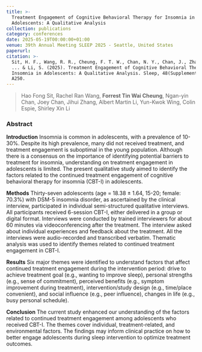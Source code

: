 ```yaml
---
title: >-
  Treatment Engagement of Cognitive Behavioral Therapy for Insomnia in
  Adolescents: A Qualitative Analysis
collection: publications
category: conferences
date: 2025-05-19T00:00:00+01:00
venue: 39th Annual Meeting SLEEP 2025 - Seattle, United States
paperurl:
citation: >-
  Sit, H. F., Wang, R. R., Cheung, F. T. W., Chan, N. Y., Chan, J., Zhang, J.,
  ... & Li, S. (2025). Treatment Engagement of Cognitive Behavioral Therapy for
  Insomnia in Adolescents: A Qualitative Analysis. Sleep, 48(Supplement_1),
  A250.
---
```

> Hao Fong Sit, Rachel Ran Wang, **Forrest Tin Wai Cheung**, Ngan-yin Chan, Joey Chan, Jihui Zhang, Albert Martin Li, Yun-Kwok Wing, Colin Espie, Shirley Xin Li

### Abstract

**Introduction** Insomnia is common in adolescents, with a prevalence of 10-30%. Despite its high prevalence, many did not received treatment, and treatment engagement is suboptimal in the young population. Although there is a consensus on the importance of identifying potential barriers to treatment for insomnia, understanding on treatment engagement in adolescents is limited. The present qualitative study aimed to identify the factors related to the continued treatment engagement of cognitive behavioral therapy for insomnia (CBT-I) in adolescents.

**Methods** Thirty-seven adolescents (age = 18.38 ± 1.64, 15-20; female: 70.3%) with DSM-5 insomnia disorder, as ascertained by the clinical interview, participated in individual semi-structured qualitative interviews. All participants received 6-session CBT-I, either delivered in a group or digital format. Interviews were conducted by trained interviewers for about 60 minutes via videoconferencing after the treatment. The interview asked about individual experiences and feedback about the treatment. All the interviews were audio-recorded and transcribed verbatim. Thematic analysis was used to identify themes related to continued treatment engagement in CBT-I.

**Results** Six major themes were identified to understand factors that affect continued treatment engagement during the intervention period: drive to achieve treatment goal (e.g., wanting to improve sleep), personal strengths (e.g., sense of commitment), perceived benefits (e.g., symptom improvement during treatment), intervention/study design (e.g., time/place convenient), and social influence (e.g., peer influence), changes in life (e.g., busy personal schedule).

**Conclusion** The current study enhanced our understanding of the factors related to continued treatment engagement among adolescents who received CBT-I. The themes cover individual, treatment-related, and environmental factors. The findings may inform clinical practice on how to better engage adolescents during sleep intervention to optimize treatment outcomes.